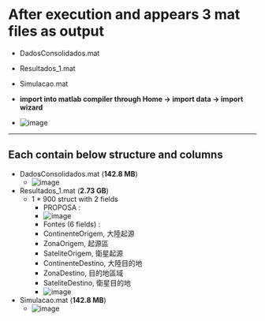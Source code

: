 # After execution and appears 3 mat files as output

- DadosConsolidados.mat
- Resultados_1.mat
- Simulacao.mat

- **import into matlab compiler through Home -> import data -> import wizard**
- ![image](https://github.com/brian09088/Energy-efficient-routing-in-LEO-satellite-networks/assets/72643996/9aee75b0-b187-47e3-93bc-a86805b1fb0b)

------

## Each contain below structure and columns
- DadosConsolidados.mat (**142.8 MB**)
  - ![image](https://github.com/brian09088/Energy-efficient-routing-in-LEO-satellite-networks/assets/72643996/fbb61337-fb06-43a8-8158-7a6c4d7c76c1)
- Resultados_1.mat (**2.73 GB**)
  - 1 * 900 struct with 2 fields 
    - PROPOSA :
    - ![image](https://github.com/brian09088/Energy-efficient-routing-in-LEO-satellite-networks/assets/72643996/5c981704-6bdb-4d13-a06a-77ef0e292a8b)
    - Fontes (6 fields) :
    - ContinenteOrigem, 大陸起源
    - ZonaOrigem, 起源區
    - SateliteOrigem, 衛星起源
    - ContinenteDestino, 大陸目的地
    - ZonaDestino, 目的地區域
    - SateliteDestino, 衛星目的地
    - ![image](https://github.com/brian09088/Energy-efficient-routing-in-LEO-satellite-networks/assets/72643996/7ac3c4fb-a930-45c1-b4c5-8c1d3502e85b)
- Simulacao.mat (**142.8 MB**)
  - ![image](https://github.com/brian09088/Energy-efficient-routing-in-LEO-satellite-networks/assets/72643996/a3eddc50-5206-4645-a621-697e84eb1d3e)
